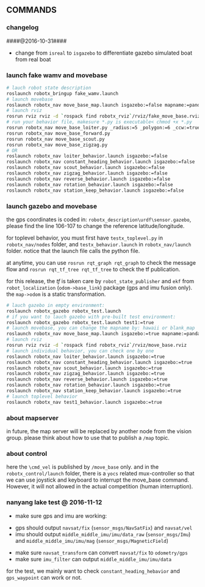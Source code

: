COMMANDS
--------
### changelog ###
####@2016-10-31####
+ change from `isreal` to `isgazebo` to differentiate gazebo simulated boat from real boat

### launch fake wamv and movebase ###
```bash
# lauch robot state description
roslaunch robotx_bringup fake_wamv.launch
# launch movebase
roslaunch robotx_nav move_base_map.launch isgazebo:=false mapname:=pandan
# launch rviz
rosrun rviz rviz -d `rospack find robotx_rviz`/rviz/fake_move_base.rviz
# run your behavior file, makesure *.py is executable< chmod +x *.py
rosrun robotx_nav move_base_loiter.py _radius:=5 _polygon:=6 _ccw:=true
rosrun robotx_nav move_base_forward.py 
rosrun robotx_nav move_base_scout.py
rosrun robotx_nav move_base_zigzag.py
# OR
roslaunch robotx_nav loiter_behavior.launch isgazebo:=false
roslaunch robotx_nav constant_heading_behavior.launch isgazebo:=false
roslaunch robotx_nav scout_behavior.launch isgazebo:=false
roslaunch robotx_nav zigzag_behavior.launch isgazebo:=false
roslaunch robotx_nav reverse_behavior.launch isgazebo:=false
roslaunch robotx_nav rotation_behavior.launch isgazebo:=false
roslaunch robotx_nav station_keep_behavior.launch isgazebo:=false
```

### launch gazebo and movebase ###
the gps coordinates is coded in: `robotx_description\urdf\sensor.gazebo`,
please find the line 106-107 to change the reference latitude/longitude.

for toplevel behavior, you must first have `testx_toplevel.py` in `robotx_nav/nodes` folder,
and `testx_behavior.launch` in `robotx_nav/launch` folder.
notice that the launch file calls the python file.

at anytime, you can use `rosrun rqt_graph rqt_graph` to check the message flow
and `rosrun rqt_tf_tree rqt_tf_tree` to check the tf publication.

for this release, the *tf* is taken care by `robot_state_publisher` and `ekf` from `robot_localization` (`odom->base_link`) package (gps and imu fusion only). the `map->odom` is a static transformation.

```bash
# lauch gazebo in empty environment:
roslaunch robotx_gazebo robotx_test.launch
# if you want to lauch gazebo with pre-built test environment:
roslaunch robotx_gazebo robotx_test.launch test1:=true
# launch movebase, you can change the mapname by: hawaii or blank_map
roslaunch robotx_nav move_base_map.launch isgazebo:=true mapname:=pandan
# launch rviz
rosrun rviz rviz -d `rospack find robotx_rviz`/rviz/move_base.rviz
# launch individual behavior, you can check one by one
roslaunch robotx_nav loiter_behavior.launch isgazebo:=true
roslaunch robotx_nav constant_heading_behavior.launch isgazebo:=true
roslaunch robotx_nav scout_behavior.launch isgazebo:=true
roslaunch robotx_nav zigzag_behavior.launch isgazebo:=true
roslaunch robotx_nav reverse_behavior.launch isgazebo:=true
roslaunch robotx_nav rotation_behavior.launch isgazebo:=true
roslaunch robotx_nav station_keep_behavior.launch isgazebo:=true
# launch toplevel behavior
roslaunch robotx_nav test1_behavior.launch isgazebo:=true
```

### about mapserver ###
in future, the map server will be replaced by another node from the vision group.
please think about how to use that to publish a `/map` topic.

### about control ###
here the `\cmd_vel` is published by `/move_base` only. and in the `robotx_control/launch` folder,
there is a `yocs` related mux-controller so that we can use joystick and keyboard to interrupt the move_base command. However, it will not allowed in the actual competition (human interruption).


### nanyang lake test @ 2016-11-12 ###
+ make sure gps and imu are working:
 - gps should output `navsat/fix` (`sensor_msgs/NavSatFix`) and `navsat/vel`
 - imu should output `middle_middle_imu/imu/data_raw` (`sensor_msgs/Imu`) and `middle_middle_imu/imu/mag` (`sensor_msgs/MagneticField`)
+ make sure `navsat_transform` can convert `navsat/fix` to `odometry/gps`
+ make sure `imu_filter` can output `middle_middle_imu/imu/data`

for the test, we mainly want to check `constant_heading_hebavior` and `gps_waypoint` can work or not.

